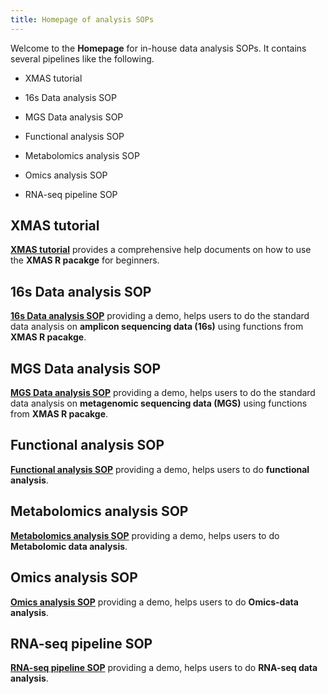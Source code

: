 ```yaml
---
title: Homepage of analysis SOPs
---
```


Welcome to the **Homepage** for in-house data analysis SOPs. It contains several pipelines like the following.

+ XMAS tutorial

+ 16s Data analysis SOP

+ MGS Data analysis SOP

+ Functional analysis SOP

+ Metabolomics analysis SOP

+ Omics analysis SOP

+ RNA-seq pipeline SOP


## XMAS tutorial

**[XMAS tutorial](https://xbiomeanalysis.github.io/XMAS_tutorial/)** provides a comprehensive help documents on how to use the **XMAS R pacakge** for beginners.


## 16s Data analysis SOP

**[16s Data analysis SOP](https://xbiomeanalysis.github.io/16s_DataAnalysis_template/)** providing a demo, helps users to do the standard data analysis on **amplicon sequencing data (16s)** using functions from **XMAS R pacakge**.


## MGS Data analysis SOP

**[MGS Data analysis SOP](https://xbiomeanalysis.github.io/MGS_DataAnalysis_template/)** providing a demo, helps users to do the standard data analysis on **metagenomic sequencing data (MGS)** using functions from **XMAS R pacakge**.


## Functional analysis SOP

**[Functional analysis SOP](https://xbiomeanalysis.github.io/Functional_analysis/)** providing a demo, helps users to do **functional analysis**.


## Metabolomics analysis SOP

**[Metabolomics analysis SOP](https://xbiomeanalysis.github.io/Metabolomics_Aanlysis/)** providing a demo, helps users to do **Metabolomic data analysis**.


## Omics analysis SOP

**[Omics analysis SOP](https://xbiomeanalysis.github.io/Omics_analysis/)** providing a demo, helps users to do **Omics-data analysis**.

## RNA-seq pipeline SOP

**[RNA-seq pipeline SOP](https://xbiomeanalysis.github.io/RNAseq_pipeline/)** providing a demo, helps users to do **RNA-seq data analysis**.


